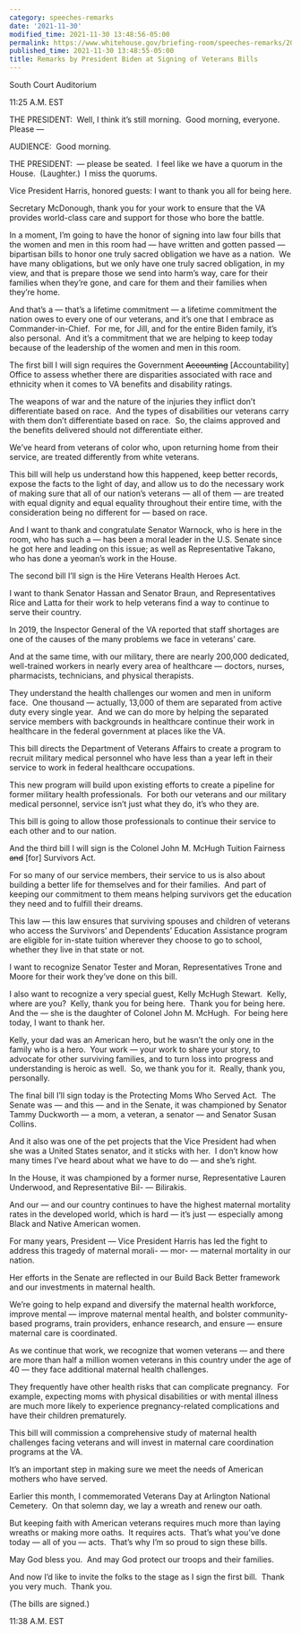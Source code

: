 ```yaml
---
category: speeches-remarks
date: '2021-11-30'
modified_time: 2021-11-30 13:48:56-05:00
permalink: https://www.whitehouse.gov/briefing-room/speeches-remarks/2021/11/30/remarks-by-president-biden-at-signing-of-veterans-bills/
published_time: 2021-11-30 13:48:55-05:00
title: Remarks by President Biden at Signing of Veterans Bills
---
```

 
South Court Auditorium

11:25 A.M. EST

THE PRESIDENT:  Well, I think it’s still morning.  Good morning,
everyone.  Please —  
  
AUDIENCE:  Good morning.  
  
THE PRESIDENT:  — please be seated.  I feel like we have a quorum in the
House.  (Laughter.)  I miss the quorums.   
  
Vice President Harris, honored guests: I want to thank you all for being
here.  
  
Secretary McDonough, thank you for your work to ensure that the VA
provides world-class care and support for those who bore the battle.  
  
In a moment, I’m going to have the honor of signing into law four bills
that the women and men in this room had — have written and gotten passed
— bipartisan bills to honor one truly sacred obligation we have as a
nation.  We have many obligations, but we only have one truly sacred
obligation, in my view, and that is prepare those we send into harm’s
way, care for their families when they’re gone, and care for them and
their families when they’re home.   
  
And that’s a — that’s a lifetime commitment — a lifetime commitment the
nation owes to every one of our veterans, and it’s one that I embrace as
Commander-in-Chief.  For me, for Jill, and for the entire Biden family,
it’s also personal.  And it’s a commitment that we are helping to keep
today because of the leadership of the women and men in this room.  
  
The first bill I will sign requires the Government <s>Accounting</s>
\[Accountability\] Office to assess whether there are disparities
associated with race and ethnicity when it comes to VA benefits and
disability ratings.  
  
The weapons of war and the nature of the injuries they inflict don’t
differentiate based on race.  And the types of disabilities our veterans
carry with them don’t differentiate based on race.  So, the claims
approved and the benefits delivered should not differentiate either.  
  
We’ve heard from veterans of color who, upon returning home from their
service, are treated differently from white veterans.   
  
This bill will help us understand how this happened, keep better
records, expose the facts to the light of day, and allow us to do the
necessary work of making sure that all of our nation’s veterans — all of
them — are treated with equal dignity and equal equality throughout
their entire time, with the consideration being no different for — based
on race.  
  
And I want to thank and congratulate Senator Warnock, who is here in the
room, who has such a — has been a moral leader in the U.S. Senate since
he got here and leading on this issue; as well as Representative Takano,
who has done a yeoman’s work in the House.  
  
The second bill I’ll sign is the Hire Veterans Health Heroes Act.  
  
I want to thank Senator Hassan and Senator Braun, and Representatives
Rice and Latta for their work to help veterans find a way to continue to
serve their country.  
  
In 2019, the Inspector General of the VA reported that staff shortages
are one of the causes of the many problems we face in veterans’ care.  
  
And at the same time, with our military, there are nearly 200,000
dedicated, well-trained workers in nearly every area of healthcare —
doctors, nurses, pharmacists, technicians, and physical therapists.  
  
They understand the health challenges our women and men in uniform
face.  One thousand — actually, 13,000 of them are separated from active
duty every single year.  And we can do more by helping the separated
service members with backgrounds in healthcare continue their work in
healthcare in the federal government at places like the VA.  
  
This bill directs the Department of Veterans Affairs to create a program
to recruit military medical personnel who have less than a year left in
their service to work in federal healthcare occupations.  
  
This new program will build upon existing efforts to create a pipeline
for former military health professionals.  For both our veterans and our
military medical personnel, service isn’t just what they do, it’s who
they are.  
  
This bill is going to allow those professionals to continue their
service to each other and to our nation.   
  
And the third bill I will sign is the Colonel John M. McHugh Tuition
Fairness <s>and</s> \[for\] Survivors Act.  
  
For so many of our service members, their service to us is also about
building a better life for themselves and for their families.  And part
of keeping our commitment to them means helping survivors get the
education they need and to fulfill their dreams.  
  
This law — this law ensures that surviving spouses and children of
veterans who access the Survivors’ and Dependents’ Education Assistance
program are eligible for in-state tuition wherever they choose to go to
school, whether they live in that state or not.  
  
I want to recognize Senator Tester and Moran, Representatives Trone and
Moore for their work they’ve done on this bill.  
  
I also want to recognize a very special guest, Kelly McHugh Stewart. 
Kelly, where are you?  Kelly, thank you for being here.  Thank you for
being here.  And the — she is the daughter of Colonel John M. McHugh. 
For being here today, I want to thank her.   
  
Kelly, your dad was an American hero, but he wasn’t the only one in the
family who is a hero.  Your work — your work to share your story, to
advocate for other surviving families, and to turn loss into progress
and understanding is heroic as well.  So, we thank you for it.  Really,
thank you, personally.  
  
The final bill I’ll sign today is the Protecting Moms Who Served Act. 
The Senate was — and this — and in the Senate, it was championed by
Senator Tammy Duckworth — a mom, a veteran, a senator — and Senator
Susan Collins.  
  
And it also was one of the pet projects that the Vice President had when
she was a United States senator, and it sticks with her.  I don’t know
how many times I’ve heard about what we have to do — and she’s right.   
  
In the House, it was championed by a former nurse, Representative Lauren
Underwood, and Representative Bil- — Bilirakis.  
  
And our — and our country continues to have the highest maternal
mortality rates in the developed world, which is hard — it’s just —
especially among Black and Native American women.  
  
For many years, President — Vice President Harris has led the fight to
address this tragedy of maternal morali- — mor- — maternal mortality in
our nation.  
  
Her efforts in the Senate are reflected in our Build Back Better
framework and our investments in maternal health.  
  
We’re going to help expand and diversify the maternal health workforce,
improve mental — improve maternal mental health, and bolster
community-based programs, train providers, enhance research, and ensure
— ensure maternal care is coordinated.  
  
As we continue that work, we recognize that women veterans — and there
are more than half a million women veterans in this country under the
age of 40 — they face additional maternal health challenges.  
  
They frequently have other health risks that can complicate pregnancy. 
For example, expecting moms with physical disabilities or with mental
illness are much more likely to experience pregnancy-related
complications and have their children prematurely.  
  
This bill will commission a comprehensive study of maternal health
challenges facing veterans and will invest in maternal care coordination
programs at the VA.  
  
It’s an important step in making sure we meet the needs of American
mothers who have served.  
  
Earlier this month, I commemorated Veterans Day at Arlington National
Cemetery.  On that solemn day, we lay a wreath and renew our oath.  
  
But keeping faith with American veterans requires much more than laying
wreaths or making more oaths.  It requires acts.  That’s what you’ve
done today — all of you — acts.  That’s why I’m so proud to sign these
bills.  
  
May God bless you.  And may God protect our troops and their families.  
  
And now I’d like to invite the folks to the stage as I sign the first
bill.  Thank you very much.  Thank you.  
  
(The bills are signed.)  
  
11:38 A.M. EST 
